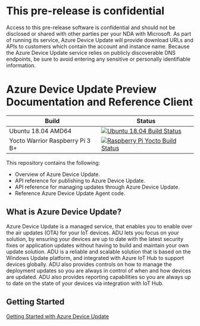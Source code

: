 # This pre-release is confidential

Access to this pre-release software is confidential and should not be disclosed or shared
with other parties per your NDA with Microsoft. As part of running its service, Azure Device
Update will provide download URLs and APIs to customers which contain the account and instance
name. Because the Azure Device Update service relies on publicly discoverable DNS endpoints,
be sure to avoid entering any sensitive or personally identifiable information.

# Azure Device Update Preview Documentation and Reference Client

| Build              | Status |
|------------------- |--------|
| Ubuntu 18.04 AMD64 | [![Ubuntu 18.04 Build Status](https://dev.azure.com/azure-device-update/adu-linux-client/_apis/build/status/Azure.adu-private-preview?branchName=master)](https://dev.azure.com/azure-device-update/adu-linux-client/_build/latest?definitionId=13&branchName=master) |
| Yocto Warrior Raspberry Pi 3 B+ | [![Raspberry Pi Yocto Build Status](https://dev.azure.com/azure-device-update/adu-linux-client/_apis/build/status/adu-yocto-build?branchName=master)](https://dev.azure.com/azure-device-update/adu-linux-client/_build/latest?definitionId=4&branchName=master) |

This repository contains the following:

* Overview of Azure Device Update.
* API reference for publishing to Azure Device Update.
* API reference for managing updates through Azure Device Update.
* Reference Azure Device Update Agent code.

## What is Azure Device Update?

Azure Device Update is a managed service, that enables you to enable over the air updates
(OTA) for your IoT devices. ADU lets you focus on your solution, by ensuring your devices
are up to date with the latest security fixes or application updates without having to
build and maintain your own update solution. ADU is a reliable and scalable solution that
is based on the Windows Update platform, and integrated with Azure IoT Hub to support devices
globally. ADU also provides controls on how to manage the deployment updates so you are always
in control of when and how devices are updated. ADU also provides reporting capabilities so you
are always up to date on the state of your devices via integration with IoT Hub.

## Getting Started

[Getting Started with Azure Device Update](docs/adu-overview.md)

